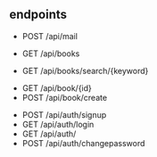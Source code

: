 ## endpoints

<!-- UnAuthenticated -->

- POST /api/mail

- GET /api/books
- GET /api/books/search/{keyword}



<!-- Authenticated -->

- GET /api/book/{id} <!-- Book Download -->
- POST /api/book/create <!-- Book Create -->



<!-- Auth -->

- POST /api/auth/signup
- GET /api/auth/login
- GET /api/auth/
- POST /api/auth/changepassword
